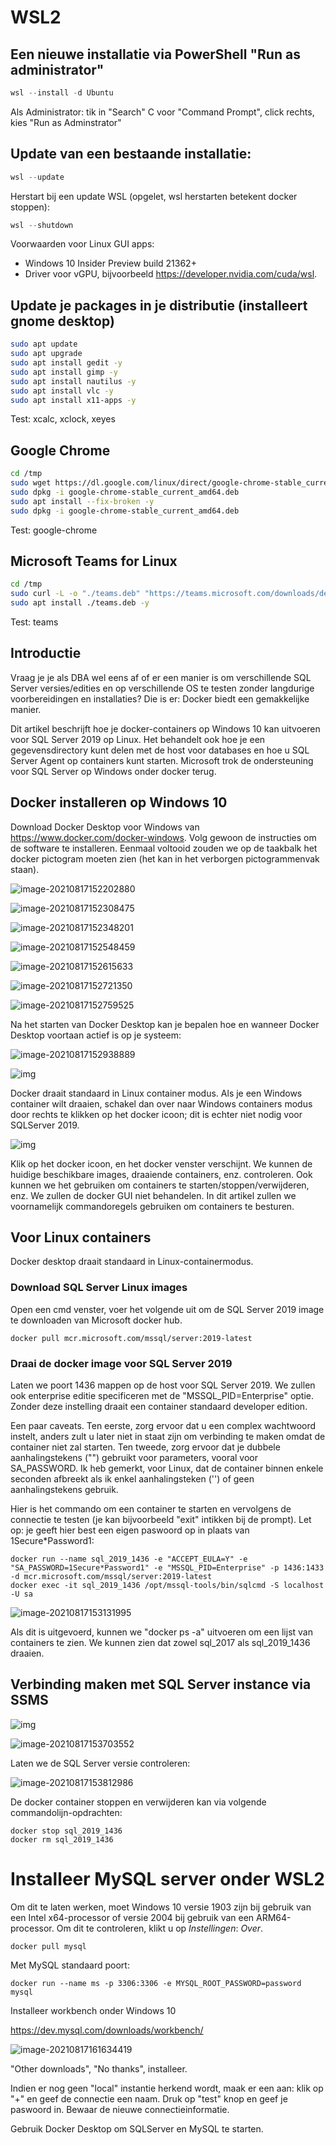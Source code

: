 # WSL2

## Een nieuwe installatie via PowerShell "Run as administrator"

```powershell
wsl --install -d Ubuntu
```

Als Administrator: tik in "Search" C voor "Command Prompt", click rechts, kies "Run as Adminstrator"

## Update van een bestaande installatie:

```powershell
wsl --update
```

Herstart bij een update WSL (opgelet, wsl herstarten betekent docker stoppen):

```powershell
wsl --shutdown
```

Voorwaarden voor Linux GUI apps:

- Windows 10 Insider Preview build 21362+
- Driver voor vGPU, bijvoorbeeld https://developer.nvidia.com/cuda/wsl.

## Update je packages in je distributie (installeert gnome desktop)

```sh
sudo apt update
sudo apt upgrade
sudo apt install gedit -y
sudo apt install gimp -y
sudo apt install nautilus -y
sudo apt install vlc -y
sudo apt install x11-apps -y
```

Test: xcalc, xclock, xeyes

## Google Chrome

```sh
cd /tmp
sudo wget https://dl.google.com/linux/direct/google-chrome-stable_current_amd64.deb
sudo dpkg -i google-chrome-stable_current_amd64.deb
sudo apt install --fix-broken -y
sudo dpkg -i google-chrome-stable_current_amd64.deb
```

Test: google-chrome

## Microsoft Teams for Linux

```sh
cd /tmp
sudo curl -L -o "./teams.deb" "https://teams.microsoft.com/downloads/desktopurl?env=production&plat=linux&arch=x64&download=true&linuxArchiveType=deb"
sudo apt install ./teams.deb -y
```

Test: teams

## Introductie

Vraag je je als DBA wel eens af of er een manier is om verschillende SQL Server versies/edities en op verschillende OS te testen zonder langdurige voorbereidingen en installaties? Die is er: Docker biedt een gemakkelijke manier.

Dit artikel beschrijft hoe je docker-containers op Windows 10 kan uitvoeren voor SQL Server 2019 op Linux. Het behandelt ook hoe je een gegevensdirectory kunt delen met de host voor databases en hoe u SQL Server Agent op containers kunt starten. Microsoft trok de ondersteuning voor SQL Server op Windows onder docker terug.

## Docker installeren op Windows 10

Download Docker Desktop voor Windows van https://www.docker.com/docker-windows. Volg gewoon de instructies om de software te installeren. Eenmaal voltooid zouden we op de taakbalk het docker pictogram moeten zien (het kan in het verborgen pictogrammenvak staan).



![image-20210817152202880](C:\Users\u2389\source\repos\Databanken2021\Images\docker5)

![image-20210817152308475](./images/docker6)

![image-20210817152348201](./images/docker7)

![image-20210817152548459](./images/docker8)

![image-20210817152615633](./images/docker9)

![image-20210817152721350](./images/docker10)

![image-20210817152759525](./images/docker11)

Na het starten van Docker Desktop kan je bepalen hoe en wanneer Docker Desktop voortaan actief is op je systeem:

![image-20210817152938889](./images/docker12)

![img](./images/docker1)

Docker draait standaard in Linux container modus. Als je een Windows container wilt draaien, schakel dan over naar Windows containers modus door rechts te klikken op het docker icoon; dit is echter niet nodig voor SQLServer 2019.

![img](./images/docker2)



Klik op het docker icoon, en het docker venster verschijnt. We kunnen de huidige beschikbare images, draaiende containers, enz. controleren. Ook kunnen we het gebruiken om containers te starten/stoppen/verwijderen, enz. We zullen de docker GUI niet behandelen. In dit artikel zullen we voornamelijk commandoregels gebruiken om containers te besturen.

## Voor Linux containers

Docker desktop draait standaard in Linux-containermodus.

### Download SQL Server Linux images

Open een cmd venster, voer het volgende uit om de SQL Server 2019 image te downloaden van Microsoft docker hub.

```plain
docker pull mcr.microsoft.com/mssql/server:2019-latest
```

### Draai de docker image voor SQL Server 2019

Laten we poort 1436 mappen op de host voor SQL Server 2019. We zullen ook enterprise editie specificeren met de "MSSQL_PID=Enterprise" optie. Zonder deze instelling draait een container standaard developer edition.

Een paar caveats. Ten eerste, zorg ervoor dat u een complex wachtwoord instelt, anders zult u later niet in staat zijn om verbinding te maken omdat de container niet zal starten. Ten tweede, zorg ervoor dat je dubbele aanhalingstekens ("") gebruikt voor parameters, vooral voor SA_PASSWORD. Ik heb gemerkt, voor Linux, dat de container binnen enkele seconden afbreekt als ik enkel aanhalingsteken ('') of geen aanhalingstekens gebruik.

Hier is het commando om een container te starten en vervolgens de connectie te testen (je kan bijvoorbeeld "exit" intikken bij de prompt). Let op: je geeft hier best een eigen paswoord op in plaats van 1Secure*Password1:

```plain
docker run --name sql_2019_1436 -e "ACCEPT_EULA=Y" -e "SA_PASSWORD=1Secure*Password1" -e "MSSQL_PID=Enterprise" -p 1436:1433 -d mcr.microsoft.com/mssql/server:2019-latest
docker exec -it sql_2019_1436 /opt/mssql-tools/bin/sqlcmd -S localhost -U sa
```

![image-20210817153131995](./images/docker13)

Als dit is uitgevoerd, kunnen we "docker ps -a" uitvoeren om een lijst van containers te zien. We kunnen zien dat zowel sql_2017 als sql_2019_1436 draaien.

## Verbinding maken met SQL Server instance via SSMS

![img](./images/docker3)

![image-20210817153703552](./images/docker14)

Laten we de SQL Server versie controleren:

![image-20210817153812986](./images/docker15)

De docker container stoppen en verwijderen kan via volgende commandolijn-opdrachten:

```plain
docker stop sql_2019_1436
docker rm sql_2019_1436
```

# Installeer MySQL server onder WSL2

Om dit te laten werken, moet Windows 10 versie 1903 zijn bij gebruik van een Intel x64-processor of versie 2004 bij gebruik van een ARM64-processor. Om dit te controleren, klikt u op *Instellingen*: *Over*.

```
docker pull mysql
```

Met MySQL standaard poort:

```
docker run --name ms -p 3306:3306 -e MYSQL_ROOT_PASSWORD=password mysql
```

Installeer workbench onder Windows 10

https://dev.mysql.com/downloads/workbench/

![image-20210817161634419](./images/docker16)

"Other downloads", "No thanks", installeer.

Indien er nog geen "local" instantie herkend wordt, maak er een aan: klik op "+" en geef de connectie een naam. Druk op "test" knop en geef je paswoord in. Bewaar de nieuwe connectieinformatie.

Gebruik Docker Desktop om SQLServer en MySQL te starten.



